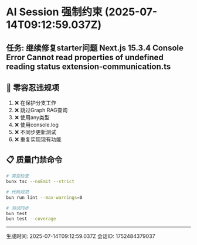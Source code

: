 # AI Session 强制约束 (2025-07-14T09:12:59.037Z)

## 任务: 继续修复starter问题 Next.js 15.3.4 Console Error Cannot read properties of undefined reading status extension-communication.ts

## 🚨 零容忍违规项
1. ❌ 在保护分支工作
2. ❌ 跳过Graph RAG查询  
3. ❌ 使用any类型
4. ❌ 使用console.log
5. ❌ 不同步更新测试
6. ❌ 重复实现现有功能

## 📋 质量门禁命令
```bash
# 类型检查
bunx tsc --noEmit --strict

# 代码规范
bun run lint --max-warnings=0

# 测试同步
bun test
bun test --coverage
```

---
生成时间: 2025-07-14T09:12:59.037Z
会话ID: 1752484379037